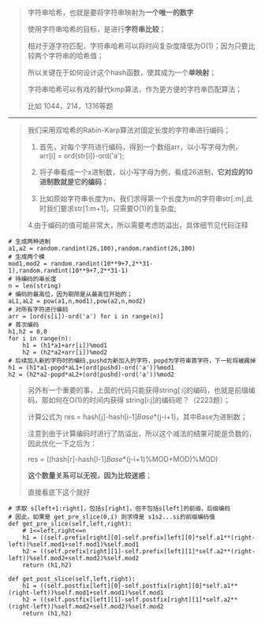 > 字符串哈希，也就是要将字符串映射为**一个唯一的数字**
>
> 使用字符串哈希的目标，是进行**字符串比较**；
> 
> 相对于逐字符匹配，字符串哈希可以将时间复杂度降低为O(1)；因为只要比较两个字符串的哈希值；
> 
> 所以关键在于如何设计这个hash函数，使其成为一个**单映射**；
> 
> 字符串哈希可以有戏的替代kmp算法，作为更方便的字符串匹配算法；
> 
> 比如 1044，214，1316等题
-------
> 我们采用双哈希的Rabin-Karp算法对固定长度的字符串进行编码；
> 
> 1. 首先，对每个字符进行编码，得到一个数组arr，以小写字母为例，arr[i] = ord(str[i])-ord('a');
> 
> 2. 将子串看成一个x进制数，以小写字母为例，看成26进制，**它对应的10进制数就是它的编码**；
> 
> 3. 比如原始字符串长度为n，我们求得第一个长度为m的字符串str[:m],此时我们要求str[1:m+1]，只需要O(1)的复杂度;
>
> 4.由于编码的值可能非常大，所以需要考虑防溢出，具体细节见代码注释
> 
> 
    # 生成两种进制
    a1,a2 = random.randint(26,100),random.randint(26,100)
    # 生成两个模
    mod1,mod2 = random.randint(10**9+7,2**31-1),random.randint(10**9+7,2**31-1)
    # 待编码的串长度
    n = len(string)
    # 编码的最高位，因为剔除是从最高位开始的；
    aL1,aL2 = pow(a1,n,mod1),pow(a2,n,mod2)
    # 对所有字符进行编码
    arr = [ord(s[i])-ord('a') for i in range(n)]
    # 首次编码
    h1,h2 = 0,0
    for i in range(n):
        h1 = (h1*a1+arr[i])%mod1
        h2 = (h2*a2+arr[i])%mod2
    # 后续加入新的字符时的编码,pushd为新加入的字符，popd为字符串首字符，下一轮将被踢掉
    h1 = (h1*a1-popd*aL1+(ord(pushd)-ord('a'))%mod1
    h2 = (h2*a2-popd*aL2+(ord(pushd)-ord('a'))%mod2
> 
> 另外有一个重要的事，上面的代码只能获得string[:i]的编码，也就是前缀编码，那如何在O(1)的时间内获得 string[i:j]的编码呢？（2223题）；
> 
> 计算公式为 res = hash[j]-hash[i-1]*Base**(j-i+1)，其中Base为进制数；
> 
> 注意到由于计算编码时进行了防溢出，所以这个减法的结果可能是负数的，因此优化一下之后为：
> 
> res = ((hash[r]-hash[l-1]*Base**(j-i+1)%MOD+MOD)%MOD)
>
> **这个数量关系可以无视，因为比较迷惑**；
> 
> 直接看底下这个就好
>
>
    # 求取 s[left+1:right]，包括s[right]，但不包括s[left]的前缀，后缀编码
    # 因此，如果是 get_pre_slice(0,i) 则求得是 s1s2...si的前缀编码值
    def get_pre_slice(self,left,right):
        # 1<=left,right<=n
        h1 = ((self.prefix[right][0]-self.prefix[left][0]*self.a1**(right-left))%self.mod1+self.mod1)%self.mod1
        h2 = ((self.prefix[right][1]-self.prefix[left][1]*self.a2**(right-left))%self.mod2+self.mod2)%self.mod2
        return (h1,h2)

    def get_post_slice(self,left,right):
        h1 = ((self.postfix[left][0]-self.postfix[right][0]*self.a1**(right-left))%self.mod1+self.mod1)%self.mod1
        h2 = ((self.postfix[left][1]-self.postfix[right][1]*self.a2**(right-left))%self.mod2+self.mod2)%self.mod2
        return (h1,h2)